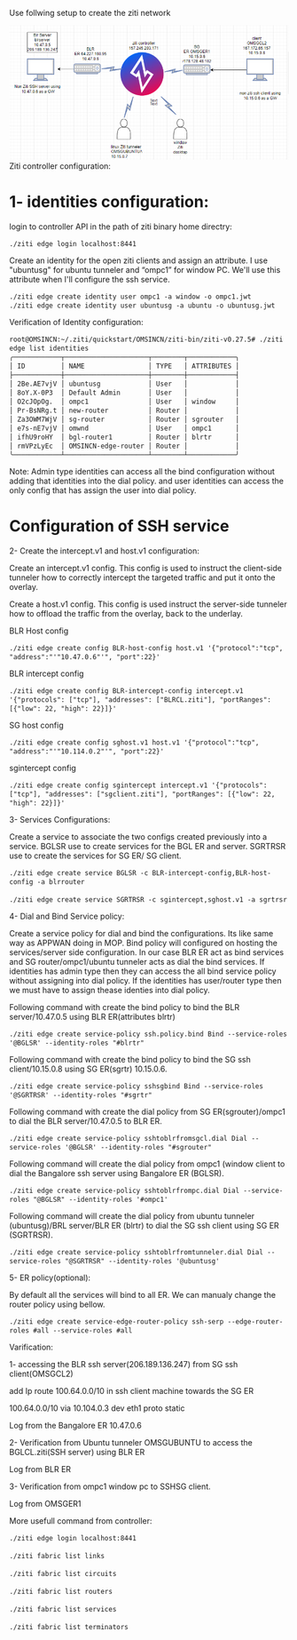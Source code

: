 Use follwing setup to create the ziti network

![Diagram](DO_network.png)
Ziti controller configuration:

# 1- identities configuration: 
login to controller API in the path of ziti binary home directry:
```
./ziti edge login localhost:8441 
```
Create an identity for the open ziti clients and assign an attribute. I use "ubuntusg" for ubuntu tunneler and “ompc1” for window PC. We'll use this attribute when I'll configure the ssh service.
```
./ziti edge create identity user ompc1 -a window -o ompc1.jwt
./ziti edge create identity user ubuntusg -a ubuntu -o ubuntusg.jwt
```
Verification of Identity configuration:

```
root@OMSINCN:~/.ziti/quickstart/OMSINCN/ziti-bin/ziti-v0.27.5# ./ziti edge list identities
╭────────────┬─────────────────────┬────────┬────────────╮
│ ID         │ NAME                │ TYPE   │ ATTRIBUTES │
├────────────┼─────────────────────┼────────┼────────────┤
│ 2Be.AE7vjV │ ubuntusg            │ User   │            │
│ 8oY.X-0P3  │ Default Admin       │ User   │            │
│ O2cJOpOg.  │ ompc1               │ User   │ window     │
│ Pr-BsNRg.t │ new-router          │ Router │            │
│ Za3OWM7WjV │ sg-router           │ Router │ sgrouter   │
│ e7s-nE7vjV │ omwnd               │ User   │ ompc1      │
│ ifhU9roHY  │ bgl-router1         │ Router │ blrtr      │
│ rmVPzLyEc  │ OMSINCN-edge-router │ Router │            │
╰────────────┴─────────────────────┴────────┴────────────╯
```
Note: Admin type identities can access all the bind configuration without adding that identities into the dial policy. and user identities can access the only config that has assign the user into dial policy.

# Configuration of SSH service

2- Create the intercept.v1 and host.v1 configuration:

Create an intercept.v1 config. This config is used to instruct the client-side tunneler how to correctly intercept the targeted traffic and put it onto the overlay.

Create a host.v1 config. This config is used instruct the server-side tunneler how to offload the traffic from the overlay, back to the underlay.


BLR Host config
```
./ziti edge create config BLR-host-config host.v1 '{"protocol":"tcp", "address":"'"10.47.0.6"'", "port":22}'
```
BLR intercept config
```
./ziti edge create config BLR-intercept-config intercept.v1 '{"protocols": ["tcp"], "addresses": ["BLRCL.ziti"], "portRanges": [{"low": 22, "high": 22}]}'
```
SG host config
```
./ziti edge create config sghost.v1 host.v1 '{"protocol":"tcp", "address":"'"10.114.0.2"'", "port":22}'
```
sgintercept config
 
```
./ziti edge create config sgintercept intercept.v1 '{"protocols": ["tcp"], "addresses": ["sgclient.ziti"], "portRanges": [{"low": 22, "high": 22}]}'

```

3- Services Configurations:

Create a service to associate the two configs created previously into a service. BGLSR use to create services for the BGL ER and server. SGRTRSR use to create the services for SG ER/ SG client.

```
./ziti edge create service BGLSR -c BLR-intercept-config,BLR-host-config -a blrrouter

./ziti edge create service SGRTRSR -c sgintercept,sghost.v1 -a sgrtrsr
```


4- Dial and Bind Service policy:

Create a service policy for dial and bind the configurations. Its like same way as APPWAN doing in MOP. Bind policy will configured on hosting the services/server side configuration. In our case BLR ER act as bind services and SG router/ompc1/ubuntu tunneler acts as dial the bind services. If identities has admin type then they can access the all bind service policy without assigning into dial policy. If the identities has user/router type then we must have to assign thease identies into dial policy.


Following command with create the bind policy to bind the BLR server/10.47.0.5 using BLR ER(attributes blrtr)
```
./ziti edge create service-policy ssh.policy.bind Bind --service-roles '@BGLSR' --identity-roles "#blrtr"
```
Following command with create the bind policy to bind the SG ssh client/10.15.0.8  using SG ER(sgrtr) 10.15.0.6.
```
./ziti edge create service-policy sshsgbind Bind --service-roles '@SGRTRSR' --identity-roles "#sgrtr"
```
Following command with create the dial policy from SG ER(sgrouter)/ompc1 to dial the BLR server/10.47.0.5  to BLR ER.
```
./ziti edge create service-policy sshtoblrfromsgcl.dial Dial --service-roles '@BGLSR' --identity-roles "#sgrouter"
```
Following command will create the dial policy from ompc1 (window client to dial the Bangalore ssh server using Bangalore ER (BGLSR).
```
./ziti edge create service-policy sshtoblrfrompc.dial Dial --service-roles "@BGLSR" --identity-roles '#ompc1'
```
Following command will create the dial policy from ubuntu tunneler (ubuntusg)/BRL server/BLR ER (blrtr) to dial the SG ssh client using SG ER (SGRTRSR).

```
./ziti edge create service-policy sshtoblrfromtunneler.dial Dial --service-roles "@SGRTRSR" --identity-roles '@ubuntusg'
```


5- ER policy(optional):

By default all the services will bind to all ER. We can manualy change the router policy using bellow.
```
./ziti edge create service-edge-router-policy ssh-serp --edge-router-roles #all --service-roles #all
```

Varification:

1- accessing the BLR ssh server(206.189.136.247) from SG ssh client(OMSGCL2)

add Ip route 100.64.0.0/10 in ssh client machine towards the SG ER

100.64.0.0/10 via 10.104.0.3 dev eth1 proto static


 

Log from the Bangalore ER 10.47.0.6



2- Verification from Ubuntu tunneler OMSGUBUNTU to access the BGLCL.ziti(SSH server) using BLR ER


Log from BLR ER 


 

3- Verification from ompc1 window pc to SSHSG client.


Log from OMSGER1


 

More usefull command from controller:
```
./ziti edge login localhost:8441

./ziti fabric list links

./ziti fabric list circuits

./ziti fabric list routers

./ziti fabric list services

./ziti fabric list terminators
```
